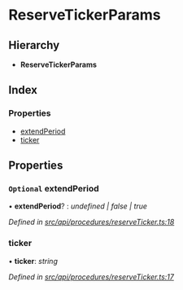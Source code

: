 # ReserveTickerParams

## Hierarchy

* **ReserveTickerParams**

## Index

### Properties

* [extendPeriod](reservetickerparams.md#optional-extendperiod)
* [ticker](reservetickerparams.md#ticker)

## Properties

### `Optional` extendPeriod

• **extendPeriod**? : _undefined \| false \| true_

_Defined in_ [_src/api/procedures/reserveTicker.ts:18_](https://github.com/PolymathNetwork/polymesh-sdk/blob/a0872cf4/src/api/procedures/reserveTicker.ts#L18)

### ticker

• **ticker**: _string_

_Defined in_ [_src/api/procedures/reserveTicker.ts:17_](https://github.com/PolymathNetwork/polymesh-sdk/blob/a0872cf4/src/api/procedures/reserveTicker.ts#L17)

